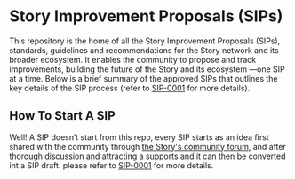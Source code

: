 # Story Improvement Proposals (SIPs)

This repository is the home of all the Story Improvement 
Proposals (SIPs), standards, guidelines and recommendations for 
the Story network and its broader ecosystem. It enables the 
community to propose and track improvements, 
building the future of the Story and its ecosystem —one SIP at a 
time. Below 
is a brief summary of the approved SIPs that outlines the key 
details of the 
SIP process (refer to 
[SIP-0001](https://github.com/piplabs/SIPs/blob/main/proposals/0001-sip-process.md) 
for more details).

## How To Start A SIP

Well! A SIP doesn’t start from this repo, every SIP starts as an 
idea first shared with the community through [the Story's 
community forum](https://forum.story.foundation/), and after 
thorough 
discussion and attracting a supports and it can then be converted 
int a SIP draft. please refer to 
[SIP-0001](https://github.com/piplabs/SIPs/blob/main/proposals/0001-sip-process.md)
 for more details.
